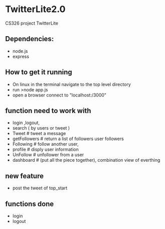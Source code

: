 TwitterLite2.0
===========

CS326 project TwitterLite

## Dependencies:

* node.js
* express

## How to get it running

* On linux in the terminal navigate to the top level directory
* run >node app.js
* open a browser connect to "localhost:/3000"


## function need to work with
* login ,logout, 
* search ( by users or tweet )
* Tweet                        #  tweet a message            
* getFollowers                 #  return a list of followers user followers
* Following                    #  follow another user, 
* profile                      #  disply user information 
* UnFollow					   #  unfollower from a user
* dashboard                    #  (put all the piece together), combination view of everthing



## new feature 
* post the tweet of top_start 



## functions done
* login 
* logout









